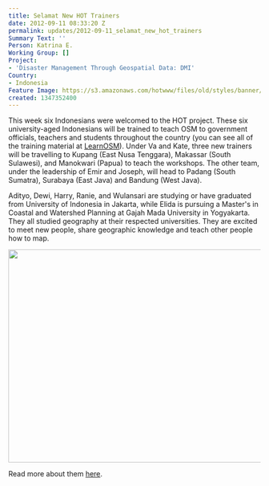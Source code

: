 ```yaml
---
title: Selamat New HOT Trainers
date: 2012-09-11 08:33:20 Z
permalink: updates/2012-09-11_selamat_new_hot_trainers
Summary Text: ''
Person: Katrina E.
Working Group: []
Project:
- 'Disaster Management Through Geospatial Data: DMI'
Country:
- Indonesia
Feature Image: https://s3.amazonaws.com/hotwww/files/old/styles/banner/public/Selection_026_1.png
created: 1347352400
---
```


<p>This week six Indonesians were welcomed to the HOT project. These six university-aged Indonesians will be trained to teach OSM to government officials, teachers and students throughout the country (you can see all of the training material at <a href="www.learnosm.org">LearnOSM</a>). Under Va and Kate, three new trainers will be travelling to Kupang (East Nusa Tenggara), Makassar (South Sulawesi), and Manokwari (Papua) to teach the workshops. The other team, under the leadership of Emir and Joseph, will head to Padang (South Sumatra), Surabaya (East Java) and Bandung (West Java).<!--break--></p><p>Adityo, Dewi, Harry, Ranie, and Wulansari are studying or have graduated from University of Indonesia in Jakarta, while Elida is pursuing a Master's in Coastal and Watershed Planning at Gajah Mada University in Yogyakarta. They all studied geography at their respected universities. They are excited to meet new people, share geographic knowledge and teach other people how to map.</p><p><a href="http://en.openstreetmap.or.id/about/trainers/"><img src="https://s3.amazonaws.com/hotwww/files/old/Selection_026_1_0.png" alt="" style="width:531px;height:425px"></a></p><p>Read more about them <a href="http://en.openstreetmap.or.id/about/trainers/">here</a>.</p>
